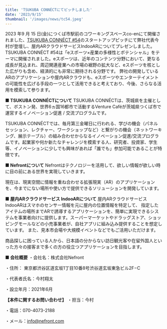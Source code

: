 ```yaml
---
title: 'TSUKUBA CONNÉCTにてピッチしました'
date: '2023/9/15'
thumbnail: '/images/news/tc54.jpeg'
---
```


2023 年9 月 15 日(金)につくば市駅前のコワーキングスペースco-enにて開催されました、[TSUKUBA CONNÉCT #54](https://venturecafetokyo.org/event/tsukuba-connect-54/)のスタートアップピッチにて弊社代表今村が登壇し、屋内ARクラウドサービスIndooARについてプレゼンしました。
TSUKUBA CONNÉCT #54は「eスポーツ×産業の多様性とポテンシャル」をテーマに開催されました。eスポーツは、近年のコンテンツ分野において、更なる成長が見込まれ、周辺関連産業への市場の裾野の拡大など、eスポーツを核とした広がりも含め、経済的にも非常に期待される分野です。
弊社の開発しているARのアプリケーションや屋内ARクラウドも、eスポーツやエンターテイメントの可能性を広げる手段の一つとして活用できると考えており、今後、さらなる活用を模索して参ります。


<strong>■ TSUKUBA CONNÉCTについて</strong>
TSUKUBA CONNÉCTは、茨城県を主催として、ボストン発、世界6ヵ国16都市で活動するVenture Caféが茨城県つくば市で運営するイノベーション促進 / 交流プログラムです。

TSUKUBA CONNÉCTでは、毎月第三金曜日に行われる、学びの機会（パネルセッション、レクチャー、ワークショップなど）と繋がりの機会（ネットワーキング、展示テーブル）の組み合わせからなるイノベーション促進/交流プログラムです。起業家や何か新たなチャレンジを模索する人、研究者、投資家、学生等、イノベーションに少しでも興味があれば「誰でも」参加可能であることが特徴です。


<strong>■ Nefrontについて</strong>
Nefrontはテクノロジーを活用して、欲しい情報が欲しい時に目の前にある世界を実現していきます。

現在は、現実空間に情報を重ね合わせる拡張現実（AR）のアプリケーションを、今までにない場所や使い方で提供できるソリューションを開発しています。


<strong>■ 屋内ARクラウドサービス IndooARについて</strong>
屋内ARクラウドサービス IndooARはスマホのセンサー情報を元に屋内の位置情報を特定して、 指定したアイテムの場所までARで誘導するアプリケーションを、簡単に実現できるシステムを事業者向けに提供します。スーパーマーケットやドラッグストア、ショッピングモールなどの小売事業者が、自社アプリに組み込み提供することを想定しています。 また、見本市会場や大規模イベントなどでもご活用いただけます。

商品探しに困っている人から、日本語の分からない訪日観光客や在留外国人といった方々の接客まで多くの方の役立つアプリケーションを目指します。


<strong>■ 会社概要</strong>
・会社名：株式会社Nefront

・住所： 東京都渋谷区道玄坂1丁目10番8号渋谷道玄坂東急ビル2F−C

・代表者氏名：今村翔太

・設立年月：2021年6月


<strong>【本件に関するお問い合わせ】</strong>
・担当：今村

・電話：070-4073-2188

・メール：info@nefront.com
